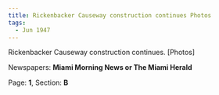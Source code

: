 ```yaml
---  
title: Rickenbacker Causeway construction continues Photos  
tags:  
  - Jun 1947  
---  
```

  
Rickenbacker Causeway construction continues. [Photos]  
  
Newspapers: **Miami Morning News or The Miami Herald**  
  
Page: **1**, Section: **B** 

